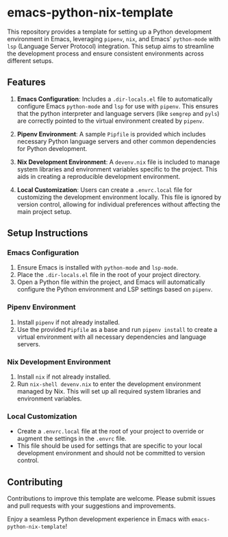 # emacs-python-nix-template

This repository provides a template for setting up a Python development environment in Emacs, leveraging `pipenv`, `nix`, and Emacs' `python-mode` with `lsp` (Language Server Protocol) integration. This setup aims to streamline the development process and ensure consistent environments across different setups.

## Features

1. **Emacs Configuration**: Includes a `.dir-locals.el` file to automatically configure Emacs `python-mode` and `lsp` for use with `pipenv`. This ensures that the python interpreter and language servers (like `semgrep` and `pyls`) are correctly pointed to the virtual environment created by `pipenv`.

2. **Pipenv Environment**: A sample `Pipfile` is provided which includes necessary Python language servers and other common dependencies for Python development.

3. **Nix Development Environment**: A `devenv.nix` file is included to manage system libraries and environment variables specific to the project. This aids in creating a reproducible development environment.

4. **Local Customization**: Users can create a `.envrc.local` file for customizing the development environment locally. This file is ignored by version control, allowing for individual preferences without affecting the main project setup.

## Setup Instructions

### Emacs Configuration

1. Ensure Emacs is installed with `python-mode` and `lsp-mode`.
2. Place the `.dir-locals.el` file in the root of your project directory.
3. Open a Python file within the project, and Emacs will automatically configure the Python environment and LSP settings based on `pipenv`.

### Pipenv Environment

1. Install `pipenv` if not already installed.
2. Use the provided `Pipfile` as a base and run `pipenv install` to create a virtual environment with all necessary dependencies and language servers.

### Nix Development Environment

1. Install `nix` if not already installed.
2. Run `nix-shell devenv.nix` to enter the development environment managed by Nix. This will set up all required system libraries and environment variables.

### Local Customization

- Create a `.envrc.local` file at the root of your project to override or augment the settings in the `.envrc` file.
- This file should be used for settings that are specific to your local development environment and should not be committed to version control.

## Contributing

Contributions to improve this template are welcome. Please submit issues and pull requests with your suggestions and improvements.

Enjoy a seamless Python development experience in Emacs with `emacs-python-nix-template`!
